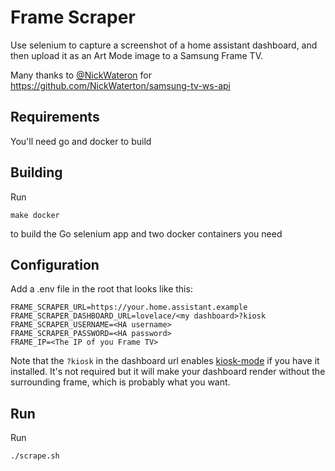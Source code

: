 # Frame Scraper

Use selenium to capture a screenshot of a home assistant dashboard, and then upload it as an Art Mode image to a Samsung Frame TV.

Many thanks to [@NickWateron](https://github.com/NickWaterton) for https://github.com/NickWaterton/samsung-tv-ws-api

## Requirements

You'll need go and docker to build

## Building

Run

```shell
make docker
```

to build the Go selenium app and two docker containers you need

## Configuration

Add a .env file in the root that looks like this:

```
FRAME_SCRAPER_URL=https://your.home.assistant.example
FRAME_SCRAPER_DASHBOARD_URL=lovelace/<my dashboard>?kiosk
FRAME_SCRAPER_USERNAME=<HA username>
FRAME_SCRAPER_PASSWORD=<HA password>
FRAME_IP=<The IP of you Frame TV>
```

Note that the `?kiosk` in the dashboard url enables [kiosk-mode](https://github.com/maykar/kiosk-mode) if you have it
installed.  It's not required but it will make your dashboard render without the surrounding frame, which is probably
what you want.

## Run

Run

```shell
./scrape.sh
```
